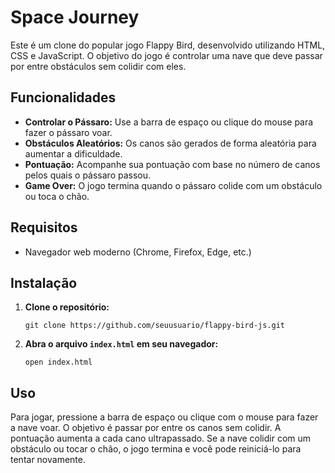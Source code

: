 <h1>Space Journey</h1>

  <p>Este é um clone do popular jogo Flappy Bird, desenvolvido utilizando HTML, CSS e JavaScript. O objetivo do jogo é controlar uma nave que deve passar por entre obstáculos sem colidir com eles.</p>

  <h2>Funcionalidades</h2>
    <ul>
        <li><strong>Controlar o Pássaro:</strong> Use a barra de espaço ou clique do mouse para fazer o pássaro voar.</li>
        <li><strong>Obstáculos Aleatórios:</strong> Os canos são gerados de forma aleatória para aumentar a dificuldade.</li>
        <li><strong>Pontuação:</strong> Acompanhe sua pontuação com base no número de canos pelos quais o pássaro passou.</li>
        <li><strong>Game Over:</strong> O jogo termina quando o pássaro colide com um obstáculo ou toca o chão.</li>
    </ul>

  <h2>Requisitos</h2>
    <ul>
        <li>Navegador web moderno (Chrome, Firefox, Edge, etc.)</li>
    </ul>

  <h2>Instalação</h2>
    <ol>
        <li><strong>Clone o repositório:</strong></li>
        <pre><code>git clone https://github.com/seuusuario/flappy-bird-js.git</code></pre>
        
  <li><strong>Abra o arquivo <code>index.html</code> em seu navegador:</strong></li>
        <pre><code>open index.html</code></pre>
  </ol>

  <h2>Uso</h2>
  <p>Para jogar, pressione a barra de espaço ou clique com o mouse para fazer a nave voar. O objetivo é passar por entre os canos sem colidir. A pontuação aumenta a cada cano ultrapassado. Se a nave colidir com um obstáculo ou tocar o chão, o jogo termina e você pode reiniciá-lo para tentar novamente.</p>
